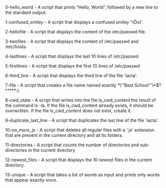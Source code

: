 0-hello_world - A script that prints “Hello, World”, followed by a new line to the standard output.

1-confused_smiley - A script that displays a confused smiley "(Ôo)'.

2-hellofile - A script that displays the content of the /etc/passwd file.

3-twofiles - A script that displays the content of /etc/passwd and /etc/hosts.

4-lastlines - A script that displays the last 10 lines of /etc/passwd

5-firstlines - A script that displays the first 10 lines of /etc/passwd

6-third_line - A script that displays the third line of the file 'iacta'.

7-file - A script that creates a file name named exactly \*\\'"Best School"\'\\*$\?\*\*\*\*\*:).

8-cwd_state - A script that writes into the file  ls_cwd_content the result of the command ls -la. If the file ls_cwd_content already exists, it should be overwritten. If the file ls_cwd_content does not exist, create it.

9-duplicate_last_line - A script that duplicates the last line of the file 'iacta'.

10-no_more_js - A script that deletes all regular files with a '.js' extension that are present in the current directory and all its folders.

11-directories - A script that counts the number of directories and sub-directories in the current directory

12-newest_files - A script that  displays the 10 newest files in the current directory.

13-unique - A script that takes a list of words as input and prints only words that appear exactly once.
